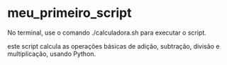 # meu_primeiro_script
 
No terminal, use o comando ./calculadora.sh para executar o script.

este script calcula as operações básicas de adição, subtração, divisão e multiplicação, usando Python.
